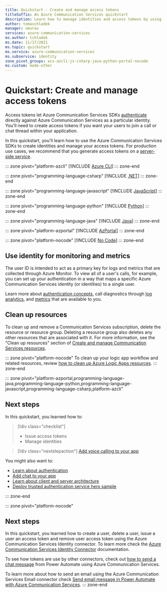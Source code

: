 ```yaml
---
title: Quickstart - Create and manage access tokens
titleSuffix: An Azure Communication Services quickstart
description: Learn how to manage identities and access tokens by using the Azure Communication Services Identity SDK.
author: tomaschladek
manager: nmurav
services: azure-communication-services
ms.author: tchladek
ms.date: 11/17/2021
ms.topic: quickstart
ms.service: azure-communication-services
ms.subservice: identity
zone_pivot_groups: acs-azcli-js-csharp-java-python-portal-nocode
ms.custom: mode-other
---
```


# Quickstart: Create and manage access tokens

Access tokens let Azure Communication Services SDKs [authenticate](../../concepts/authentication.md) directly against Azure Communication Services as a particular identity. You'll need to create access tokens if you want your users to join a call or chat thread within your application. 

In this quickstart, you'll learn how to use the Azure Communication Services SDKs to create identities and manage your access tokens. For production use cases, we recommend that you generate access tokens on a [server-side service](../../concepts/client-and-server-architecture.md).

::: zone pivot="platform-azcli"
[!INCLUDE [Azure CLI](./includes/access-tokens/access-token-az-cli.md)]
::: zone-end

::: zone pivot="programming-language-csharp"
[!INCLUDE [.NET](./includes/access-tokens/access-token-net.md)]
::: zone-end

::: zone pivot="programming-language-javascript"
[!INCLUDE [JavaScript](./includes/access-tokens/access-token-js.md)]
::: zone-end

::: zone pivot="programming-language-python"
[!INCLUDE [Python](./includes/access-tokens/access-token-python.md)]
::: zone-end

::: zone pivot="programming-language-java"
[!INCLUDE [Java](./includes/access-tokens/access-token-java.md)]
::: zone-end

::: zone pivot="platform-azportal"
[!INCLUDE [AzPortal](./includes/access-tokens/access-token-az-portal.md)]
::: zone-end

::: zone pivot="platform-nocode"
[!INCLUDE [No Code](./includes/access-tokens/access-token-no-code.md)]
::: zone-end

## Use identity for monitoring and metrics

The user ID is intended to act as a primary key for logs and metrics that are collected through Azure Monitor. To view all of a user's calls, for example, you can set up your authentication in a way that maps a specific Azure Communication Services identity (or identities) to a single user. 

Learn more about [authentication concepts](../../concepts/authentication.md), call diagnostics through [log analytics](../../concepts/analytics/log-analytics.md), and [metrics](../../concepts/metrics.md) that are available to you.

## Clean up resources

To clean up and remove a Communication Services subscription, delete the resource or resource group. Deleting a resource group also deletes any other resources that are associated with it. For more information, see the "Clean up resources" section of [Create and manage Communication Services resources](../create-communication-resource.md#clean-up-resources).

::: zone pivot="platform-nocode"
To clean up your logic app workflow and related resources, review [how to clean up Azure Logic Apps resources](../../../logic-apps/quickstart-create-example-consumption-workflow.md#clean-up-resources).
::: zone-end

::: zone pivot="platform-azportal,programming-language-java,programming-language-python,programming-language-javascript,programming-language-csharp,platform-azcli"

## Next steps

In this quickstart, you learned how to:

> [!div class="checklist"]
> * Issue access tokens
> * Manage identities

> [!div class="nextstepaction"]
> [Add voice calling to your app](../voice-video-calling/getting-started-with-calling.md)

You might also want to:

 - [Learn about authentication](../../concepts/authentication.md)
 - [Add chat to your app](../chat/get-started.md)
 - [Learn about client and server architecture](../../concepts/client-and-server-architecture.md)
 - [Deploy trusted authentication service hero sample](../../samples/trusted-auth-sample.md)

::: zone-end

::: zone pivot="platform-nocode"
## Next steps

In this quickstart, you learned how to create a user, delete a user, issue a user an access token and remove user access token using the Azure Communication Services Identity connector. To learn more check the [Azure Communication Services Identity Connector](/connectors/acsidentity/) documentation.

To see how tokens are use by other connectors, check out [how to send a chat message](../chat/logic-app.md) from Power Automate using Azure Communication Services.

To learn more about how to send an email using the Azure Communication Services Email connector check [Send email message in Power Automate with Azure Communication Services](../email/logic-app.md).
::: zone-end